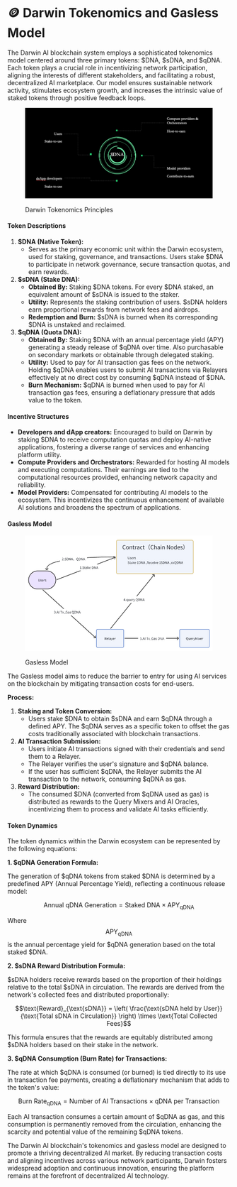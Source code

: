 # 🪙 Darwin Tokenomics and Gasless Model

The Darwin AI blockchain system employs a sophisticated tokenomics model centered around three primary tokens: $DNA, $sDNA, and $qDNA. Each token plays a crucial role in incentivizing network participation, aligning the interests of different stakeholders, and facilitating a robust, decentralized AI marketplace. Our model ensures sustainable network activity, stimulates ecosystem growth, and increases the intrinsic value of staked tokens through positive feedback loops.

<figure><img src="../../.gitbook/assets/image (6).png" alt=""><figcaption><p>Darwin Tokenomics Principles</p></figcaption></figure>

#### Token Descriptions

1. **$DNA (Native Token):**
   * Serves as the primary economic unit within the Darwin ecosystem, used for staking, governance, and transactions. Users stake $DNA to participate in network governance, secure transaction quotas, and earn rewards.
2. **$sDNA (Stake DNA):**
   * **Obtained By:** Staking $DNA tokens. For every $DNA staked, an equivalent amount of $sDNA is issued to the staker.
   * **Utility:** Represents the staking contribution of users. $sDNA holders earn proportional rewards from network fees and airdrops.
   * **Redemption and Burn:** $sDNA is burned when its corresponding $DNA is unstaked and reclaimed.
3. **$qDNA (Quota DNA):**
   * **Obtained By:** Staking $DNA with an annual percentage yield (APY) generating a steady release of $qDNA over time. Also purchasable on secondary markets or obtainable through delegated staking.
   * **Utility:** Used to pay for AI transaction gas fees on the network. Holding $qDNA enables users to submit AI transactions via Relayers effectively at no direct cost by consuming $qDNA instead of $DNA.
   * **Burn Mechanism:** $qDNA is burned when used to pay for AI transaction gas fees, ensuring a deflationary pressure that adds value to the token.

#### Incentive Structures

* **Developers and dApp creators:** Encouraged to build on Darwin by staking $DNA to receive computation quotas and deploy AI-native applications, fostering a diverse range of services and enhancing platform utility.
* **Compute Providers and Orchestrators:** Rewarded for hosting AI models and executing computations. Their earnings are tied to the computational resources provided, enhancing network capacity and reliability.
* **Model Providers:** Compensated for contributing AI models to the ecosystem. This incentivizes the continuous enhancement of available AI solutions and broadens the spectrum of applications.

#### Gasless Model

<figure><img src="../../.gitbook/assets/image (5).png" alt=""><figcaption><p>Gasless Model</p></figcaption></figure>

The Gasless model aims to reduce the barrier to entry for using AI services on the blockchain by mitigating transaction costs for end-users.

**Process:**

1. **Staking and Token Conversion:**
   * Users stake $DNA to obtain $sDNA and earn $qDNA through a defined APY. The $qDNA serves as a specific token to offset the gas costs traditionally associated with blockchain transactions.
2. **AI Transaction Submission:**
   * Users initiate AI transactions signed with their credentials and send them to a Relayer.
   * The Relayer verifies the user's signature and $qDNA balance.
   * If the user has sufficient $qDNA, the Relayer submits the AI transaction to the network, consuming $qDNA as gas.
3. **Reward Distribution:**
   * The consumed $DNA (converted from $qDNA used as gas) is distributed as rewards to the Query Mixers and AI Oracles, incentivizing them to process and validate AI tasks efficiently.

#### Token Dynamics

The token dynamics within the Darwin ecosystem can be represented by the following equations:

**1. $qDNA Generation Formula:**

The generation of $qDNA tokens from staked $DNA is determined by a predefined APY (Annual Percentage Yield), reflecting a continuous release model:

$$\text{Annual qDNA Generation} = \text{Staked DNA} \times \text{APY}_{\text{qDNA}}$$

Where $$\text{APY}_{\text{qDNA}}$$ is the annual percentage yield for $qDNA generation based on the total staked $DNA.

**2. $sDNA Reward Distribution Formula:**

$sDNA holders receive rewards based on the proportion of their holdings relative to the total $sDNA in circulation. The rewards are derived from the network's collected fees and distributed proportionally:

$$\text{Reward}_{\text{sDNA}} = \left( \frac{\text{sDNA held by User}}{\text{Total sDNA in Circulation}} \right) \times \text{Total Collected Fees}$$

This formula ensures that the rewards are equitably distributed among $sDNA holders based on their stake in the network.

**3. $qDNA Consumption (Burn Rate) for Transactions:**

The rate at which $qDNA is consumed (or burned) is tied directly to its use in transaction fee payments, creating a deflationary mechanism that adds to the token's value:

$$\text{Burn Rate}_{\text{qDNA}} = \text{Number of AI Transactions} \times \text{qDNA per Transaction}$$

Each AI transaction consumes a certain amount of $qDNA as gas, and this consumption is permanently removed from the circulation, enhancing the scarcity and potential value of the remaining $qDNA tokens.



The Darwin AI blockchain's tokenomics and gasless model are designed to promote a thriving decentralized AI market. By reducing transaction costs and aligning incentives across various network participants, Darwin fosters widespread adoption and continuous innovation, ensuring the platform remains at the forefront of decentralized AI technology.
